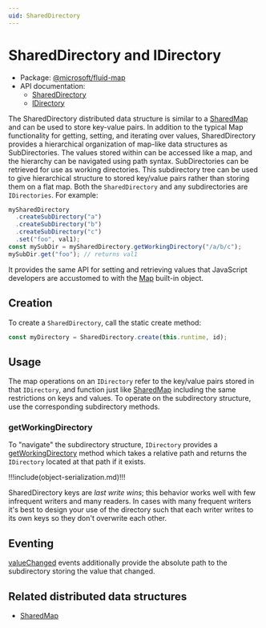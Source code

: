 ```yaml
---
uid: SharedDirectory
---
```


# SharedDirectory and IDirectory

- Package: [@microsoft/fluid-map](../api/fluid-map.md)
- API documentation:
  - [SharedDirectory](../api/fluid-map.SharedDirectory.md)
  - [IDirectory](../api/fluid-map.IDirectory.md)

The SharedDirectory distributed data structure is similar to a [SharedMap][] and can be used to store key-value pairs.
In addition to the typical Map functionality for getting, setting, and iterating over values, SharedDirectory provides a
hierarchical organization of map-like data structures as SubDirectories. The values stored within can be accessed like a
map, and the hierarchy can be navigated using path syntax. SubDirectories can be retrieved for use as working
directories. This subdirectory tree can be used to give hierarchical structure to stored key/value pairs rather than
storing them on a flat map. Both the `SharedDirectory` and any subdirectories are `IDirectories`. For example:

```ts
mySharedDirectory
  .createSubDirectory("a")
  .createSubDirectory("b")
  .createSubDirectory("c")
  .set("foo", val1);
const mySubDir = mySharedDirectory.getWorkingDirectory("/a/b/c");
mySubDir.get("foo"); // returns val1
```

It provides the same API for setting and
retrieving values that JavaScript developers are accustomed to with the
[Map](https://developer.mozilla.org/en-US/docs/Web/JavaScript/Reference/Global_Objects/Map) built-in object.

## Creation

To create a `SharedDirectory`, call the static create method:

```typescript
const myDirectory = SharedDirectory.create(this.runtime, id);
```

## Usage

The map operations on an `IDirectory` refer to the key/value pairs stored in that `IDirectory`, and function just like
[SharedMap][] including the same restrictions on keys and values. To operate on the subdirectory structure, use the
corresponding subdirectory methods.

### getWorkingDirectory

To "navigate" the subdirectory structure, `IDirectory` provides a
[getWorkingDirectory](../api/fluid-map.SharedDirectory.getWorkingDirectory.md) method which takes a relative path and
returns the `IDirectory` located at that path if it exists.

!!!include(object-serialization.md)!!!

SharedDirectory keys are _last write wins_; this behavior works well with few infrequent writers and many readers. In cases
with many frequent writers it's best to design your use of the directory such that each writer writes to its own keys so
they don't overwrite each other.

## Eventing

[valueChanged](../api/fluid-map.SharedDirectory.on_1.md) events additionally provide the absolute path to the
subdirectory storing the value that changed.

## Related distributed data structures

- [SharedMap][]

<!-- Links -->
[SharedMap]: ./SharedMap.md
